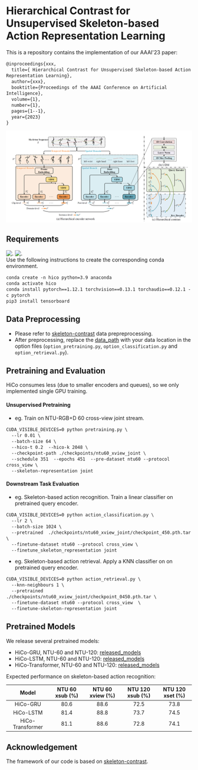 # Hierarchical Contrast for Unsupervised Skeleton-based Action Representation Learning
This is a repository contains the implementation of our AAAI'23 paper:

```
@inproceedings{xxx,
  title={ Hierarchical Contrast for Unsupervised Skeleton-based Action Representation Learning},
  author={xxx},
  booktitle={Proceedings of the AAAI Conference on Artificial Intelligence},
  volume={1},
  number={1},
  pages={1--1},
  year={2023}
}
```
![image](./fig/hico.png)

## Requirements
![.](https://img.shields.io/badge/Python-3.9-yellow) ![.](https://img.shields.io/badge/Pytorch-1.12.1-yellow)  
Use the following instructions to create the corresponding conda environment. 
```
conda create -n hico python=3.9 anaconda
conda activate hico
conda install pytorch==1.12.1 torchvision==0.13.1 torchaudio==0.12.1 -c pytorch
pip3 install tensorboard
```

## Data Preprocessing
<!-- - Download raw [NTU-RGB+D 60 and 120](https://github.com/shahroudy/NTURGB-D). -->
- Please refer to [skeleton-contrast](https://github.com/fmthoker/skeleton-contrast) data prepreprocessing.
- After preprocessing, replace the [data_path](https://github.com/HuiGuanLab/HiCo/blob/081f97dd341e6e1a5884d7e75a9189aa233e96a3/options/options_pretraining.py#L17) with your data location in the option files (`option_pretraining.py`, `option_classification.py` and `option_retrieval.py`).

## Pretraining and Evaluation
HiCo consumes less (due to smaller encoders and queues), so we only implemented single GPU training.
#### Unsupervised Pretraining
- eg. Train on NTU-RGB+D 60 cross-view joint stream.
```
CUDA_VISIBLE_DEVICES=0 python pretraining.py \
  --lr 0.01 \
  --batch-size 64 \
  --hico-t 0.2  --hico-k 2048 \
  --checkpoint-path ./checkpoints/ntu60_xview_joint \
  --schedule 351  --epochs 451  --pre-dataset ntu60 --protocol cross_view \
  --skeleton-representation joint
```
#### Downstream Task Evaluation
- eg. Skeleton-based action recognition. Train a linear classifier on pretrained query encoder.
```
CUDA_VISIBLE_DEVICES=0 python action_classification.py \
  --lr 2 \
  --batch-size 1024 \
  --pretrained  ./checkpoints/ntu60_xview_joint/checkpoint_450.pth.tar \
  --finetune-dataset ntu60 --protocol cross_view \
  --finetune_skeleton_representation joint
```
- eg. Skeleton-based action retrieval. Apply a KNN classifier on on pretrained query encoder.
```
CUDA_VISIBLE_DEVICES=0 python action_retrieval.py \
  --knn-neighbours 1 \
  --pretrained  ./checkpoints/ntu60_xview_joint/checkpoint_0450.pth.tar \
  --finetune-dataset ntu60 --protocol cross_view  \
  --finetune-skeleton-representation joint
```
## Pretrained Models
We release several pretrained models:
- HiCo-GRU, NTU-60 and NTU-120: [released_models]()
- HiCo-LSTM, NTU-60 and NTU-120: [released_models]()
- HiCo-Transformer, NTU-60 and NTU-120: [released_models]()  

Expected performance on skeleton-based action recognition:  

|     Model        | NTU 60 xsub (%) | NTU 60 xview (%) |   NTU 120 xsub (%)   |   NTU 120 xset (%)   |
| :--------------: | :-------------: | :--------------: | :-----------------:  | :-----------------:  |
| HiCo-GRU         |      80.6      |      88.6         |       72.5           |      73.8            |
| HiCo-LSTM        |      81.4      |      88.8         |       73.7           |      74.5            |
| HiCo-Transformer |      81.1      |      88.6         |       72.8           |      74.1            | 

## Acknowledgement
The framework of our code is based on [skeleton-contrast](https://github.com/fmthoker/skeleton-contrast).

